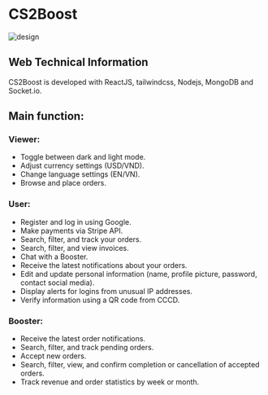 # CS2Boost

![design](https://github.com/fumodayo/cs2-boost/blob/main/client/assets/brand/icon-text-dark.png)

## Web Technical Information

CS2Boost is developed with ReactJS, tailwindcss, Nodejs, MongoDB and Socket.io.

## Main function: 
### Viewer:
- Toggle between dark and light mode.
- Adjust currency settings (USD/VND).
- Change language settings (EN/VN).
- Browse and place orders.
### User:
- Register and log in using Google.
- Make payments via Stripe API.
- Search, filter, and track your orders.
- Search, filter, and view invoices.
- Chat with a Booster.
- Receive the latest notifications about your orders.
- Edit and update personal information (name, profile picture, password, contact social media).
- Display alerts for logins from unusual IP addresses.
- Verify information using a QR code from CCCD.
### Booster:
- Receive the latest order notifications.
- Search, filter, and track pending orders.
- Accept new orders.
- Search, filter, view, and confirm completion or cancellation of accepted orders.
- Track revenue and order statistics by week or month.
